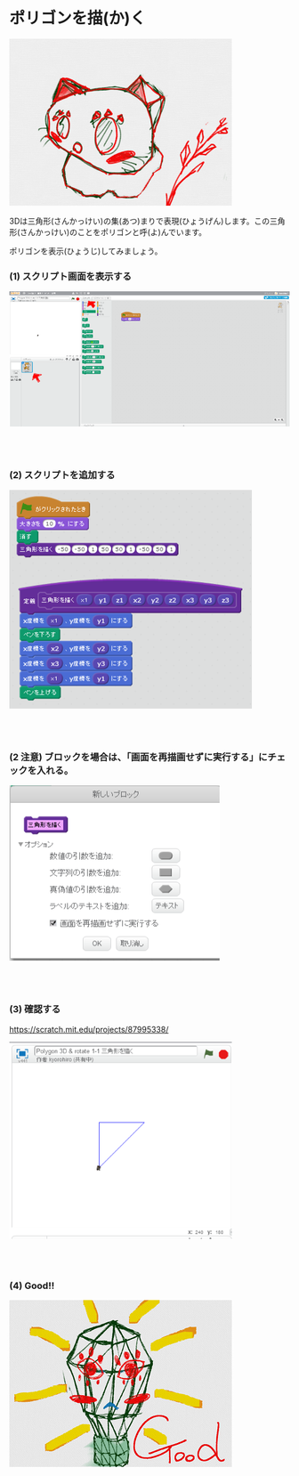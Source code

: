 # ポリゴンを描(か)く

![](about.png)

3Dは三角形(さんかっけい)の集(あつ)まりで表現(ひょうげん)します。この三角形(さんかっけい)のことをポリゴンと呼(よ)んでいます。

ポリゴンを表示(ひょうじ)してみましょう。


### (1) スクリプト画面を表示する

![](c001.png)

<br>
<br>

### (2) スクリプトを追加する

![](cs01.png)

<br>
<br>

### (2 注意) ブロックを場合は、「画面を再描画せずに実行する」にチェックを入れる。

![](cs02.png)

<br>
<br>

### (3) 確認する
https://scratch.mit.edu/projects/87995338/

![](cc01.png)

<br>
<br>

### (4) Good!!

![](../good.png)

